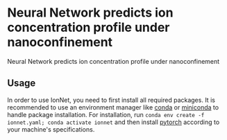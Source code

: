 # Neural Network predicts ion concentration profile under nanoconfinement
Neural Network predicts ion concentration profile under nanoconfinement

## Usage
In order to use IonNet, you need to first install all required packages.
It is recommended to use an environment manager like [conda](https://docs.conda.io/en/latest/) or [miniconda](https://docs.conda.io/en/latest/miniconda.html) to handle package installation.
For installation, run `conda env create -f ionnet.yaml; conda activate ionnet` and then install [pytorch](https://pytorch.org/get-started/locally/) according to your machine's specifications.
